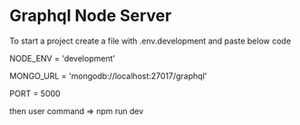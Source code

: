 # Graphql Node Server

To start a project create a file with .env.development and paste below code


NODE_ENV = 'development'

MONGO_URL = 'mongodb://localhost:27017/graphql'

PORT = 5000

then user command  => npm run dev 

